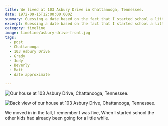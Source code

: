 ```yaml
---
title: We lived at 103 Asbury Drive in Chattanooga, Tennessee.
date: 1972-09-15T12:00:00.000Z
summary: Guessing a date based on the fact that I started school a little after the start of the year.
excerpt: Guessing a date based on the fact that I started school a little after the start of the year.
category: timeline
image: timeline/asbury-drive-front.jpg
tags:
  - post 
  - Chattanooga
  - 103 Asbury Drive
  - Grady
  - Judy
  - Beverly
  - Matt
  - date approximate

---
```


![Our house at 103 Asbury Drive, Chattanooga, Tennessee.](/static/img/timeline/asbury-drive-front.jpg)

![Back view of our house at 103 Asbury Drive, Chattanooga, Tennessee.](/static/img/timeline/asbury-drive-back.jpg)

We moved in in the fall, I remember I was five, When I started school the other kids had already been going for a little while.